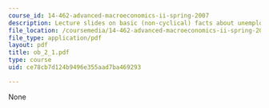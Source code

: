 ```yaml
---
course_id: 14-462-advanced-macroeconomics-ii-spring-2007
description: Lecture slides on basic (non-cyclical) facts about unemployment flows.
file_location: /coursemedia/14-462-advanced-macroeconomics-ii-spring-2007/ce78cb7d124b9496e355aad7ba469293_ob_2_1.pdf
file_type: application/pdf
layout: pdf
title: ob_2_1.pdf
type: course
uid: ce78cb7d124b9496e355aad7ba469293

---
```

None